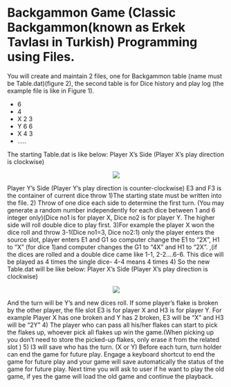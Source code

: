 
# Backgammon Game (Classic Backgammon(known as Erkek Tavlası in Turkish) Programming using Files.
You will create and maintain 2 files, one for Backgammon table (name must be Table.dat)(figure 2), the second table
is for Dice history and play log (the example file is like in Figure 1).

* 6
* 4
* X 2 3
* Y 6 6
* X 4 3
* .....



The starting Table.dat is like below:
Player X’s Side (Player X’s play direction is clockwise)

<p align="center">
  
  <img src="https://github.com/zeynepbetulcelik/backgammongame/blob/master/screenshots/backgammon.PNG">
</p>



Player Y’s Side (Player Y’s play direction is counter-clockwise)
E3 and F3 is the container of current dice throw
1)The starting state must be written into the file.
2) Throw of one dice each side to determine the first turn. (You may generate a random number independently for
each dice between 1 and 6 integer only)(Dice no1 is for player X, Dice no2 is for player Y. The higher side will roll
double dice to play first.
3)For example the player X won the dice roll and throw 3-1(Dice no1=3, Dice no2:1) only the player enters the source
slot, player enters E1 and G1 so computer change the E1 to “2X”, H1 to “X” (for dice 1)and computer changes the G1
to “4X” and H1 to “2X”. ,(if the dices are rolled and a double dice came like 1-1, 2-2....6-6. This dice will be played as 4
times the single dice- 4-4 means 4 times 4)
So the new Table.dat will be like below:
Player X’s Side (Player X’s play direction is clockwise)


<p align="center">
  
  <img src="https://github.com/zeynepbetulcelik/backgammongame/blob/master/screenshots/backgammon2.PNG">
</p>


And the turn will be Y’s and new dices roll.
If some player’s flake is broken by the other player, the file slot E3 is for player X and H3 is for player Y. For example
Player X has one broken and Y has 2 broken, E3 will be “X” and H3 will be “2Y”
4) The player who can pass all his/her flakes can start to pick the flakes up, whoever pick all flakes up win the
game.(When picking up you don’t need to store the picked-up flakes, only erase it from the related slot )
5) I3 will save who has the turn. (X or Y) Before each turn, turn holder can end the game for future play. Engage a
keyboard shortcut to end the game for future play and your game will save automatically the status of the game for
future play. Next time you will ask to user if he want to play the old game, if yes the game will load the old game and
continue the playback.
